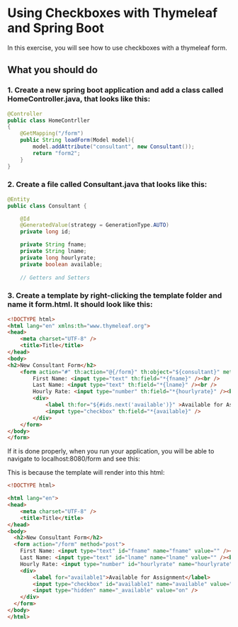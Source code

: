 # Using Checkboxes with Thymeleaf and Spring Boot

In this exercise, you will see how to use checkboxes with a thymeleaf form.

## What you should do

### 1. Create a new spring boot application and add a class called HomeController.java, that looks like this:
```java
@Controller
public class HomeContrller
{
    @GetMapping("/form")
    public String loadForm(Model model){
        model.addAttribute("consultant", new Consultant());
        return "form2";
    }
}
```

### 2. Create a file called Consultant.java that looks like this:
```java
@Entity
public class Consultant {

    @Id
    @GeneratedValue(strategy = GenerationType.AUTO)
    private long id;

    private String fname;
    private String lname;
    private long hourlyrate;
    private boolean available;
    
    // Getters and Setters
```

### 3. Create a template by right-clicking the template folder and name it form.html. It should look like this:
```html
<!DOCTYPE html>
<html lang="en" xmlns:th="www.thymeleaf.org">
<head>
    <meta charset="UTF-8" />
    <title>Title</title>
</head>
<body>
<h2>New Consultant Form</h2>
    <form action="#" th:action="@{/form}" th:object="${consultant}" method="post">
        First Name: <input type="text" th:field="*{fname}" /><br />
        Last Name: <input type="text" th:field="*{lname}" /><br />
        Hourly Rate: <input type="number" th:field="*{hourlyrate}" /><br />
        <div>
            <label th:for="${#ids.next('available')}" >Available for Assignment</label>
            <input type="checkbox" th:field="*{available}" />
        </div>
    </form>
</body>
</form>
```

If it is done properly, when you run your application, you will be able to navigate to localhost:8080/form and see this:

This is because the template will render into this html:

```html
<!DOCTYPE html>

<html lang="en">
<head>
    <meta charset="UTF-8" />
    <title>Title</title>
</head>
<body>
  <h2>New Consultant Form</h2>
  <form action="/form" method="post">
    First Name: <input type="text" id="fname" name="fname" value="" /><br />
    Last Name: <input type="text" id="lname" name="lname" value="" /><br />
    Hourly Rate: <input type="number" id="hourlyrate" name="hourlyrate" value="0" /><br />
    <div>
        <label for="available1">Available for Assignment</label>
        <input type="checkbox" id="available1" name="available" value="true" />
        <input type="hidden" name="_available" value="on" />
    </div>
  </form>
</body>
</html>
```


